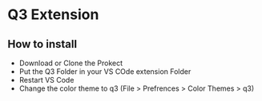 # Q3 Extension

## How to install

- Download or Clone the Prokect
- Put the Q3 Folder in your VS COde extension Folder
- Restart VS Code
- Change the color theme to q3 (File > Prefrences > Color Themes > q3)

